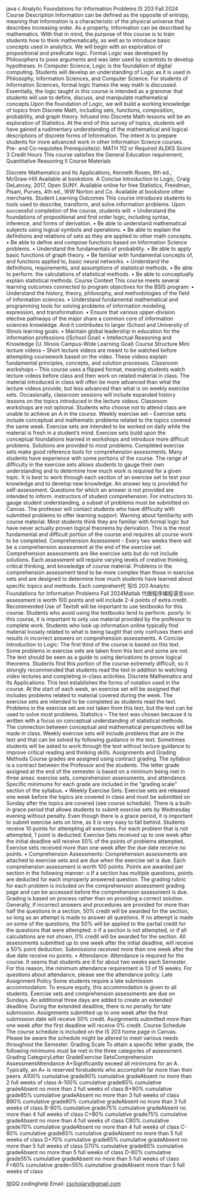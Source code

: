 java c Analytic Foundations for Information Problems IS 203 Fall 2024 Course Description Information can be defined as the opposite of entropy, meaning that Information is a characteristic of the physical universe that describes increasing order. As a property, Information can be described by mathematics. With that in mind, the purpose of this course is to train students how to think mathematically, as well as to introduce basic concepts used in analytics. We will begin with an exploration of propositional and predicate logic. Formal Logic was developed by Philosophers to pose arguments and was later used by scientists to develop hypotheses. In Computer Science, Logic is the foundation of digital computing. Students will develop an understanding of Logic as it is used in Philosophy, Information Sciences, and Computer Science. For students of Information Sciences, formal logic frames the way math is discussed. Essentially, the logic taught in this course is intended as a grammar that students will use to define, discuss, and manipulate mathematical concepts.Upon the foundation of Logic, we will build a working knowledge of topics from Discrete Math, including sets, functions, composition, probability, and graph theory. Infused into Discrete Math lessons will be an exploration of Statistics. At the end of this survey of topics, students will have gained a rudimentary understanding of the mathematical and logical descriptions of discrete forms of Information. The intent is to prepare students for more advanced work in other Information Science courses. Pre- and Co-requisites Prerequisite(s):  MATH 112 or Required ALEKS Score 3 Credit Hours This course satisfies the General Education requirement, Quantitative Reasoning II Course Materials

Discrete Mathematics and Its Applications, Kenneth Rosen, 8th ed., McGraw-Hill Available at bookstore.
A Concise Introduction to Logic, Craig DeLancey, 2017, Open SUNY. Available online for free
Statistics, Freedman, Pisani, Purves, 4th ed., WW Norton and Co. Available at bookstore other merchants. Student Learning Outcomes This course introduces students to tools used to describe, transform, and solve information problems. Upon successful completion of the course, students will: •   Understand the foundations of propositional and first order logic, including syntax, inference, and forms of derivation. •   Be able to understand mathematical subjects using logical symbols and operations. •   Be able to explain the definitions and relations of sets as they are applied to other math concepts. •   Be able to define and compose functions based on Information Science problems. •   Understand the fundamentals of probability. •   Be able to apply basic functions of graph theory. •   Be familiar with fundamental concepts of, and functions applied to, basic neural networks. •   Understand the definitions, requirements, and assumptions of statistical methods. •   Be able to perform. the calculations of statistical methods. •   Be able to conceptually explain statistical methods. Course Context This course meets several learning outcomes connected to program objectives for the BSIS program: •   Understand the history, theory, philosophy, and methodologies of the field of information sciences. •   Understand  fundamental mathematical  and programming tools  for solving problems of information modeling, expression, and transformation. •   Ensure that various upper-division elective pathways of the major share a common core of information sciences knowledge. And it contributes to larger iSchool and University of Illinois learning goals: •   Maintain global leadership in education for the information professions (iSchool Goal) •   Intellectual Reasoning and Knowledge (U. Illinois Campus-Wide Learning Goal) Course Structure Mini lecture videos – Short lecture videos are meant to be watched before attempting coursework based on the video. These videos explain fundamental principles, concepts, and solution processes. Classroom workshops – This course uses a flipped format, meaning students watch lecture videos before class and then work on related material in class. The material introduced in class will often be more advanced than what the lecture videos provide, but less advanced than what is on weekly exercise sets. Occasionally, classroom sessions will include expanded history lessons  on the topics introduced in the lecture videos. Classroom workshops are not optional. Students who choose not to attend class are unable to achieve an A in the course. Weekly exercise set – Exercise sets include conceptual and mathematic problems related to the topics covered the same week. Exercise sets are intended to be worked on daily while the material is fresh in a student’s mind. Exercise sets build upon the conceptual foundations learned in workshops and introduce more difficult problems. Solutions are provided to most problems. Completed exercise sets make good reference tools for comprehension assessments. Many students have experience with some portions of the course. The range of difficulty in the exercise sets allows students to gauge their own understanding and to determine how much work is required for a given topic. It is best to work through each section of an exercise set to test your knowledge and to develop new knowledge. An answer key is provided for self-assessment. Questions for which an answer is not provided are intended to inform. instructors of student comprehension. For instructors to gauge student understanding, a subset of problems must be submitted on Canvas. The professor will contact students who have difficulty with submitted problems to offer learning support. Warning about familiarity with course material: Most students think they are familiar with formal logic but have never actually proven logical theorems by derivation. This is the most fundamental and difficult portion of the course and requires all course work to be completed. Comprehension Assessment – Every two weeks there will be a comprehension assessment at the end of the exercise set. Comprehension assessments are like exercise sets but do not include solutions. Each assessment will require varying levels of creative thinking, critical thinking, and knowledge of course material. Problems in the comprehension assessment tend to be more complex than those in exercise sets and are designed to determine how much students have learned about specific topics and methods. Each comprehen代 写IS 203 Analytic Foundations for Information Problems Fall 2024Matlab 代做程序编程语言sion assessment is worth 100 points and will include 2-4 points of extra credit. Recommended Use of TextsIt will be important to use textbooks for this course. Students who avoid using the textbooks tend to perform. poorly. In this course, it is important to only use material provided by the professor to complete work. Students who look up information online typically find material loosely related to what is being taught that only confuses them and results in incorrect answers on comprehension assessments. A Concise Introduction to Logic: The first third of the course is based on this text. Some problems in exercise sets are taken from this text and some are not. The text should be seen as a guide to using derivations to prove logical theorems. Students find this portion of the course extremely difficult, so it strongly recommended that students read the text in addition to watching video lectures and completing in-class activities. Discrete Mathematics and Its Applications: This text establishes the forms of notation used in the course. At the start of each week, an exercise set will be assigned that includes problems related to material covered during the week. The exercise sets are intended to be completed as students read the text. Problems in the exercise set are not taken from this text, but the text can be used to solve most problems. Statistics – The text was chosen because it is written with a focus on conceptual understanding of statistical methods. The connection between conceptual and mathematical perspectives will be made in class. Weekly exercise sets will include problems that are in the text and that can be solved by following guidance in the text. Sometimes students will be asked to work through the text without lecture guidance to improve critical reading and thinking skills. Assignments and Grading Methods Course grades are assigned using contract grading. The syllabus is a contract between the Professor and the students. The letter grade assigned at the end of the semester is based on a minimum being met in three areas: exercise sets, comprehension assessments, and attendance. Specific minimums for each grade are included in the “grading scale” section of the syllabus. • Weekly Exercise Sets: Exercise sets are released one week before the topics are covered in class and must be submitted on Sunday after the topics are covered (see course schedule). There is a built-in grace period that allows students to submit exercise sets by Wednesday evening without penalty. Even though there is a grace period, it is important to submit exercise sets on time, as it is very easy to fall behind. Students receive 10 points for attempting all exercises. For each problem that is not attempted, 1 point is  deducted. Exercise Sets received up to one week after the initial deadline will receive 50% of the points of problems attempted. Exercise sets received more than one week after the due date receive no points. • Comprehension Assessments: Comprehension assessments are attached to exercise sets and are due when the exercise set is due. Each comprehension assessment is worth 100 points. Points are awarded per section in the following manner: o If a section has multiple questions, points are deducted for each improperly answered question. The grading rubric for each problem is included on the comprehension assessment grading page and can be accessed before the comprehension assessment is due. Grading is based on process rather than on providing a correct solution. Generally, if incorrect answers and procedures are provided for more than half the questions in a section, 50% credit will be awarded for the section, so long as an attempt is made to answer all questions. If no attempt is made on some of the questions, the 50% will be applied to the partial credit for the questions that were attempted. o If a section is not attempted, or if all calculations are not shown, 0% credit will be awarded for the section. All assessments submitted up to one week after the initial deadline, will receive a 50% point deduction. Submissions received more than one week after the due date receive no points. • Attendance: Attendance is required for the course. It seems that students are ill for about two weeks each Semester. For this reason, the minimum attendance requirement is 13 of 15 weeks. For questions about attendance, please see the attendance policy. Late Assignment Policy Some students require a late submission accommodation. To ensure equity, this accommodation is given to all students. Exercise sets and comprehension assessments are due on Sundays. An additional three days are added to create an extended deadline. During the extended deadline, there is no penalty for late submission. Assignments submitted up to one week after the first submission date will receive 50% credit. Assignments submitted more than one week after the first deadline will receive 0% credit. Course Schedule The course schedule is included on the IS 203 home page in Canvas. Please be aware the schedule might be altered to meet various needs throughout the Semester. Grading Scale To attain a specific letter grade, the following minimums must be met in the three categories of assessment. Grading CategoryLetter GradeExercise SetsComprehension AssessmentAttendance A+Significantly exceed all minimums for an A. Typically, an A+ is reserved forstudents who accomplish far more than their peers. A100% cumulative grade90% cumulative gradeAbsent no more than 2 full weeks of class A-100% cumulative grade85% cumulative gradeAbsent no more than 2 full weeks of class B+90% cumulative grade85% cumulative gradeAbsent no more than 3 full weeks of class B90% cumulative grade80% cumulative gradeAbsent no more than 3 full weeks of class B-90% cumulative grade75% cumulative gradeAbsent no more than 4 full weeks of class C+80% cumulative grade75% cumulative gradeAbsent no more than 4 full weeks of class C80% cumulative grade70% cumulative gradeAbsent no more than 4 full weeks of class C-80% cumulative grade65% cumulative gradeAbsent no more than 5 full weeks of class D+70% cumulative grade65% cumulative gradeAbsent no more than 5 full weeks of class D70% cumulative grade60% cumulative gradeAbsent no more than 5 full weeks of class D-60% cumulative grade55% cumulative gradeAbsent no more than 5 full weeks of class F<60% cumulative grade<55% cumulative gradeAbsent more than 5 full weeks of class

   加QQ codinghelp Email: cscholary@gmail.com

